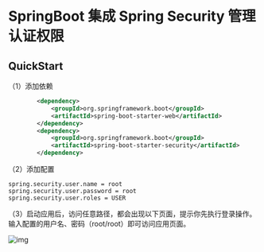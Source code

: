 # SpringBoot 集成 Spring Security 管理认证权限

## QuickStart

（1）添加依赖

```xml
		<dependency>
			<groupId>org.springframework.boot</groupId>
			<artifactId>spring-boot-starter-web</artifactId>
		</dependency>
		<dependency>
			<groupId>org.springframework.boot</groupId>
			<artifactId>spring-boot-starter-security</artifactId>
		</dependency>
```

（2）添加配置

```properties
spring.security.user.name = root
spring.security.user.password = root
spring.security.user.roles = USER
```

（3）启动应用后，访问任意路径，都会出现以下页面，提示你先执行登录操作。输入配置的用户名、密码（root/root）即可访问应用页面。

![img](http://dunwu.test.upcdn.net/snap/image-20191118150326556.png)
